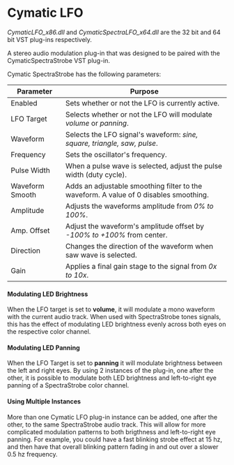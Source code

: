 # Cymatic LFO

*CymaticLFO_x86.dll* and *CymaticSpectraLFO_x64.dll* are the 32 bit and 64 bit VST plug-ins respectively.

A stereo audio modulation plug-in that was designed to be paired with the CymaticSpectraStrobe VST plug-in.

Cymatic SpectraStrobe has the following parameters:

| Parameter | Purpose |
|-----------|---------|
| Enabled | Sets whether or not the LFO is currently active. |
| LFO Target | Selects whether or not the LFO will modulate *volume* or *panning*. |
| Waveform | Selects the LFO signal's waveform: *sine, square, triangle, saw, pulse*. |
| Frequency | Sets the oscillator's frequency. |
| Pulse Width | When a pulse wave is selected, adjust the pulse width (duty cycle). |
| Waveform Smooth | Adds an adjustable smoothing filter to the waveform. A value of 0 disables smoothing. |
| Amplitude | Adjusts the waveforms amplitude from *0% to 100%*. |
| Amp. Offset | Adjust the waveform's amplitude offset by *-100% to +100%* from center. |
| Direction | Changes the direction of the waveform when saw wave is selected. |
| Gain | Applies a final gain stage to the signal from *0x to 10x*. |

#### Modulating LED Brightness
When the LFO target is set to **volume**, it will modulate a mono waveform with the current audio track.
When used with SpectraStrobe tones signals, this has the effect of modulating LED brightness evenly across both eyes
on the respective color channel.

#### Modulating LED Panning
When the LFO Target is set to **panning** it will modulate brightness between the left and right eyes. By using 2
instances of the plug-in, one after the other, it is possible to modulate both LED brightness and left-to-right eye
panning of a SpectraStrobe color channel.

#### Using Multiple Instances

More than one Cymatic LFO plug-in instance can be added, one after the other, to the same SpectraStrobe audio track.
This will allow for more complicated modulation patterns to both brigthness and left-to-right eye panning. For example,
you could have a fast blinking strobe effect at 15 hz, and then have that overall blinking pattern fading in and out
over a slower 0.5 hz frequency.

